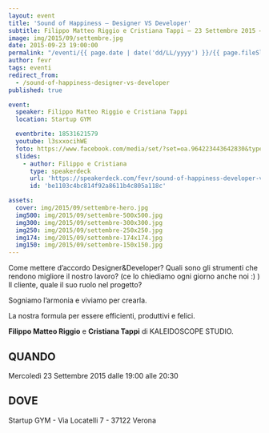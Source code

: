 ```yaml
---
layout: event
title: 'Sound of Happiness – Designer VS Developer'
subtitle: Filippo Matteo Riggio e Cristiana Tappi – 23 Settembre 2015 – Startup GYM
image: img/2015/09/settembre.jpg
date: 2015-09-23 19:00:00
permalink: "/eventi/{{ page.date | date('dd/LL/yyyy') }}/{{ page.fileSlug | slug }}/index.html"
author: fevr
tags: eventi
redirect_from:
  - /sound-of-happiness-designer-vs-developer
published: true

event:
  speaker: Filippo Matteo Riggio e Cristiana Tappi
  location: Startup GYM

  eventbrite: 18531621579
  youtube: l3sxxocihWE
  foto: https://www.facebook.com/media/set/?set=oa.964223443642830&type=1
  slides:
    - author: Filippo e Cristiana
      type: speakerdeck
      url: 'https://speakerdeck.com/fevr/sound-of-happiness-developer-vs-designer'
      id: 'be1103c4bc814f92a8611b4c805a118c'

assets:
  cover: img/2015/09/settembre-hero.jpg
  img500: img/2015/09/settembre-500x500.jpg
  img300: img/2015/09/settembre-300x300.jpg
  img250: img/2015/09/settembre-250x250.jpg
  img174: img/2015/09/settembre-174x174.jpg
  img150: img/2015/09/settembre-150x150.jpg
---
```


Come mettere d’accordo Designer&Developer?
Quali sono gli strumenti che rendono migliore il nostro lavoro? (ce lo chiediamo ogni giorno anche noi :) )
Il cliente, quale il suo ruolo nel progetto?

Sogniamo l’armonia e viviamo per crearla.

La nostra formula per essere efficienti, produttivi e felici.

**Filippo Matteo Riggio** e **Cristiana Tappi** di KALEIDOSCOPE STUDIO.

## QUANDO

Mercoledì 23 Settembre 2015 dalle 19:00 alle 20:30

## DOVE

Startup GYM - Via Locatelli 7 - 37122 Verona
